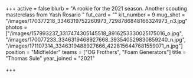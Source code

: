 +++
active = false
blurb = "A rookie for the 2021 season. Another scouting masterclass from Yash Rosario "
fut_card = ""
kit_number = 9
mug_shot = "/images/170377218_3346319752260973_7298786848166324973_n3.jpg"
photos = ["/images/157993237_3317474305145518_8916253330025175016_o.jpg", "/images/170077233_3346319468927668_393540529830859240_n.jpg", "/images/171107314_3346319488927666_4228156447681559071_n.jpg"]
position = "Midfielder"
teams = ["OG Frothers", "Foam Generators"]
title = "Thomas Sule"
year_joined = "2021"

+++
